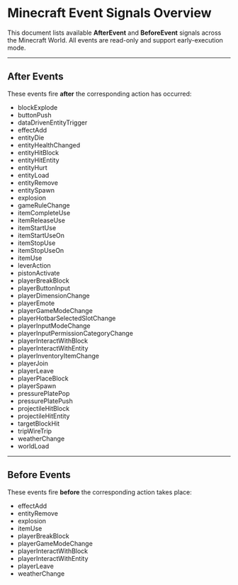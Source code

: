 # Minecraft Event Signals Overview

This document lists available **AfterEvent** and **BeforeEvent** signals across the Minecraft World. All events are read-only and support early-execution mode.

---

## After Events
These events fire **after** the corresponding action has occurred:

- blockExplode
- buttonPush
- dataDrivenEntityTrigger
- effectAdd
- entityDie
- entityHealthChanged
- entityHitBlock
- entityHitEntity
- entityHurt
- entityLoad
- entityRemove
- entitySpawn
- explosion
- gameRuleChange
- itemCompleteUse
- itemReleaseUse
- itemStartUse
- itemStartUseOn
- itemStopUse
- itemStopUseOn
- itemUse
- leverAction
- pistonActivate
- playerBreakBlock
- playerButtonInput
- playerDimensionChange
- playerEmote
- playerGameModeChange
- playerHotbarSelectedSlotChange
- playerInputModeChange
- playerInputPermissionCategoryChange
- playerInteractWithBlock
- playerInteractWithEntity
- playerInventoryItemChange
- playerJoin
- playerLeave
- playerPlaceBlock
- playerSpawn
- pressurePlatePop
- pressurePlatePush
- projectileHitBlock
- projectileHitEntity
- targetBlockHit
- tripWireTrip
- weatherChange
- worldLoad

---

## Before Events
These events fire **before** the corresponding action takes place:

- effectAdd
- entityRemove
- explosion
- itemUse
- playerBreakBlock
- playerGameModeChange
- playerInteractWithBlock
- playerInteractWithEntity
- playerLeave
- weatherChange

